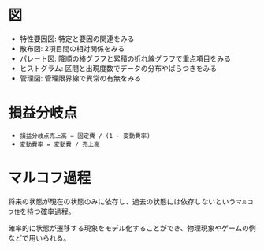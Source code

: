 # 図

- 特性要因図: 特定と要因の関連をみる
- 散布図: 2項目間の相対関係をみる
- パレート図: 降順の棒グラフと累積の折れ線グラフで重点項目をみる
- ヒストグラム: 区間と出現度数でデータの分布やばらつきをみる
- 管理図: 管理限界線で異常の有無をみる

# 損益分岐点

- `損益分岐点売上高 = 固定費 / (1 - 変動費率)`
- `変動費率 = 変動費 / 売上高`

# マルコフ過程

将来の状態が現在の状態のみに依存し、過去の状態には依存しないという`マルコフ性`を持つ確率過程。

確率的に状態が遷移する現象をモデル化することができ、物理現象やゲームの例などで用いられる。

